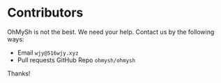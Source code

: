 # Contributors

OhMySh is not the best. We need your help. Contact us by the following ways:

- Email `wjy@516wjy.xyz`
- Pull requests GitHub Repo `ohmysh/ohmysh`

Thanks!